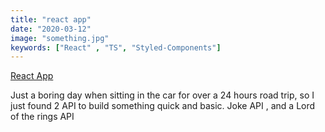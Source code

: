 ```yaml
---
title: "react app"
date: "2020-03-12"
image: "something.jpg"
keywords: ["React" , "TS", "Styled-Components"]
---
```


<a href="https://marcell-strange-app.netlify.com/" target="_blank">
  React App
</a>

Just a boring day when sitting in the car for over a 24 hours road trip, so I just found 2 API to build something quick and basic.
Joke API , and a Lord of the rings API

